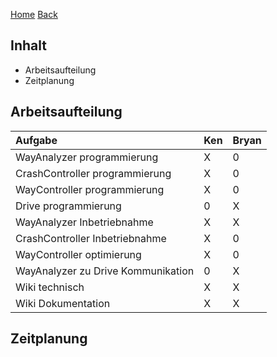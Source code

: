 [Home](home) [Back](DokuSolidus)  
  
## Inhalt  
  
- Arbeitsaufteilung
- Zeitplanung
  
## Arbeitsaufteilung  
  
| Aufgabe| Ken| Bryan| 
| :------- | --- | :---- |
| WayAnalyzer programmierung| X| 0|
| CrashController programmierung| X| 0|
| WayController programmierung| X| 0|
| Drive programmierung| 0| X|
| WayAnalyzer Inbetriebnahme| X| X|
| CrashController Inbetriebnahme| X| 0|
| WayController optimierung| X| 0|
| WayAnalyzer zu Drive Kommunikation| 0| X|
| Wiki technisch| X| X|
| Wiki Dokumentation| X| X|
  
## Zeitplanung  
  
